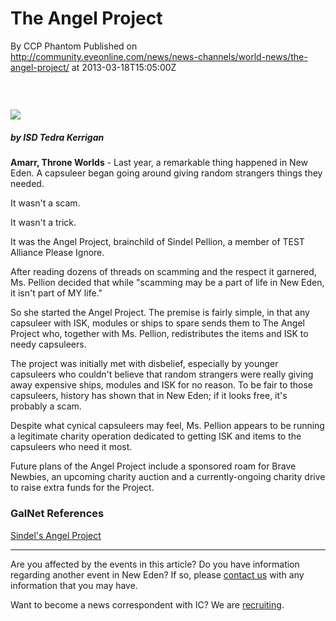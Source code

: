 # The Angel Project
By CCP Phantom
Published on http://community.eveonline.com/news/news-channels/world-news/the-angel-project/ at 2013-03-18T15:05:00Z

### &nbsp;

 ![](http://www.eve-ic.net/media/assets/icarticlebanner.png)

##### by ISD Tedra Kerrigan

**Amarr, Throne Worlds** - Last year, a remarkable thing happened in New Eden. A capsuleer began going around giving random strangers things they needed.

It wasn't a scam.

It wasn't a trick.

It was the Angel Project, brainchild of Sindel Pellion, a member of TEST Alliance Please Ignore.

After reading dozens of threads on scamming and the respect it garnered, Ms. Pellion decided that while "scamming may be a part of life in New Eden, it isn't part of MY life."

So she started the Angel Project. The premise is fairly simple, in that any capsuleer with ISK, modules or ships to spare sends them to The Angel Project who, together with Ms. Pellion, redistributes the items and ISK to needy capsuleers.

The project was initially met with disbelief, especially by younger capsuleers who couldn't believe that random strangers were really giving away expensive ships, modules and ISK for no reason. To be fair to those capsuleers, history has shown that in New Eden; if it looks free, it's probably a scam.

Despite what cynical capsuleers may feel, Ms. Pellion appears to be running a legitimate charity operation dedicated to getting ISK and items to the capsuleers who need it most.

Future plans of the Angel Project include a sponsored roam for Brave Newbies, an upcoming charity auction and a currently-ongoing charity drive to raise extra funds for the Project.

### GalNet References

[Sindel's Angel Project](https://gate.eveonline.com/Corporation/Sindel's%20Angel%20Project)

* * *

Are you affected by the events in this article? Do you have information regarding another event in New Eden? If so, please [contact us](http://www.eveonline.com/news.asp?a=submitrp) with any information that you may have.

Want to become a news correspondent with IC? We are [recruiting](http://www.eveonline.com/isd.asp).

